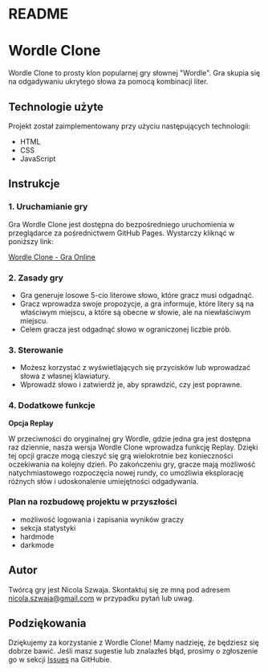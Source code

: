 # README

# **Wordle Clone**

Wordle Clone to prosty klon popularnej gry słownej "Wordle". Gra skupia się na odgadywaniu ukrytego słowa za pomocą kombinacji liter.

## **Technologie użyte**

Projekt został zaimplementowany przy użyciu następujących technologii:

- HTML
- CSS
- JavaScript

## **Instrukcje**

### **1. Uruchamianie gry**

Gra Wordle Clone jest dostępna do bezpośredniego uruchomienia w przeglądarce za pośrednictwem GitHub Pages. Wystarczy kliknąć w poniższy link:

[Wordle Clone - Gra Online](https://nicolaszwaja.github.io/web_technologies/)


### **2. Zasady gry**

- Gra generuje losowe 5-cio literowe słowo, które gracz musi odgadnąć.
- Gracz wprowadza swoje propozycje, a gra informuje, które litery są na właściwym miejscu, a które są obecne w słowie, ale na niewłaściwym miejscu.
- Celem gracza jest odgadnąć słowo w ograniczonej liczbie prób.

### **3. Sterowanie**

- Możesz korzystać z wyświetlających się przycisków lub wprowadzać słowa z własnej klawiatury.
- Wprowadź słowo i zatwierdź je, aby sprawdzić, czy jest poprawne.

### **4. Dodatkowe funkcje**

**Opcja Replay**

W przeciwności do oryginalnej gry Wordle, gdzie jedna gra jest dostępna raz dziennie, nasza wersja Wordle Clone wprowadza funkcję Replay. Dzięki tej opcji gracze mogą cieszyć się grą wielokrotnie bez konieczności oczekiwania na kolejny dzień. Po zakończeniu gry, gracze mają możliwość natychmiastowego rozpoczęcia nowej rundy, co umożliwia eksplorację różnych słów i udoskonalenie umiejętności odgadywania.

### **Plan na rozbudowę projektu w przyszłości**

- możliwość logowania i zapisania wyników graczy
- sekcja statystyki
- hardmode
- darkmode

## **Autor**

Twórcą gry jest Nicola Szwaja. Skontaktuj się ze mną pod adresem nicola.szwaja@gmail.com w przypadku pytań lub uwag.

## **Podziękowania**

Dziękujemy za korzystanie z Wordle Clone! Mamy nadzieję, że będziesz się dobrze bawić. Jeśli masz sugestie lub znalazłeś błąd, prosimy o zgłoszenie go w sekcji [Issues](https://chat.openai.com/c/link_do_sekcji_issues) na GitHubie.
